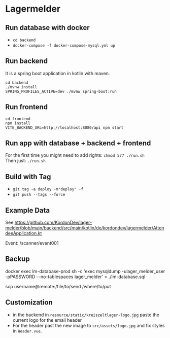 # Lagermelder

## Run database with docker

- `cd backend`
- `docker-compose -f docker-compose-mysql.yml up`

## Run backend

It is a spring boot application in kotlin with maven.

```
cd backend
./mvnw install
SPRING_PROFILES_ACTIVE=dev ./mvnw spring-boot:run
```

## Run frontend
```
cd frontend
npm install
VITE_BACKEND_URL=http://localhost:8080/api npm start
```

## Run app with database + backend + frontend

For the first time you might need to add rights: `chmod 577 ./run.sh` <br/>
Then just: `./run.sh`

## Build with Tag

- `git tag -a deploy -m"deploy" -f`
- `git push --tags --force`

## Example Data

See https://github.com/KordonDev/lager-melder/blob/main/backend/src/main/kotlin/de/kordondev/lagermelder/AttendeeApplication.kt

Event: <frontendUrl>/scanner/event001

## Backup
docker exec lm-database-prod sh -c 'exec mysqldump -ulager_melder_user -pPASSWORD --no-tablespaces lager_melder' > ./lm-database.sql


scp username@remote:/file/to/send /where/to/put

## Customization

- in the backend in `resource/static/kreiszeltlager-logo.jpg` paste the current logo for the email header
- For the header past the new image to `src/assets/logo.jpg` and fix styles in `Header.vue`.
